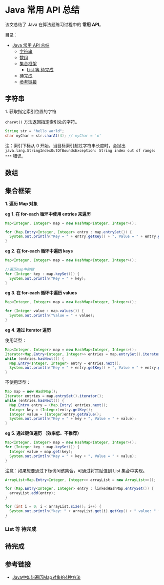 # Java 常用 API 总结

该文总结了 Java 在算法题练习过程中的 **常用 API**。

目录：

- [Java 常用 API 总结](#java-常用-api-总结)
  - [字符串](#字符串)
  - [数组](#数组)
  - [集合框架](#集合框架)
    - [List 等 待完成](#list-等-待完成)
  - [待完成](#待完成)
  - [参考链接](#参考链接)

## 字符串

1\. 获取指定索引位置的字符

`charAt()` 方法返回指定索引处的字符。

```java
String str = "hello world";
char myChar = str.charAt(4); // myChar = 'o'
```

注：索引下标从 0 开始。当目标索引超过字符串长度时，会抛出 `java.lang.StringIndexOutOfBoundsException: String index out of range: ***` 错误。

## 数组

## 集合框架

**1\. 遍历 Map 对象**

**eg 1. 在 for-each 循环中使用 entries 来遍历**

```java
Map<Integer, Integer> map = new HashMap<Integer, Integer>();

for (Map.Entry<Integer, Integer> entry : map.entrySet()) {
  System.out.println("Key = " + entry.getKey() + ", Value = " + entry.getValue());
}
```

**eg 2. 在 for-each 循环中遍历 keys**

```java
Map<Integer, Integer> map = new HashMap<Integer, Integer>();
 
//遍历map中的键
for (Integer key : map.keySet()) {
  System.out.println("Key = " + key);
}
```

**eg 3. 在 for-each 循环中遍历 values**

```java
Map<Integer, Integer> map = new HashMap<Integer, Integer>();

for (Integer value : map.values()) {
  System.out.println("Value = " + value);
}
```

**eg 4. 通过 Iterator 遍历**

使用泛型：

```java
Map<Integer, Integer> map = new HashMap<Integer, Integer>();
Iterator<Map.Entry<Integer, Integer>> entries = map.entrySet().iterator();
while (entries.hasNext()) {
  Map.Entry<Integer, Integer> entry = entries.next();
  System.out.println("Key = " + entry.getKey() + ", Value = " + entry.getValue());
} 
```

不使用泛型：

```java
Map map = new HashMap();
Iterator entries = map.entrySet().iterator();
while (entries.hasNext()) {
  Map.Entry entry = (Map.Entry) entries.next();
  Integer key = (Integer)entry.getKey();
  Integer value = (Integer)entry.getValue();
  System.out.println("Key = " + key + ", Value = " + value);
}
```

**eg 5. 通过键值遍历 （效率低、不推荐）**

```java
Map<Integer, Integer> map = new HashMap<Integer, Integer>();
for (Integer key : map.keySet()) {
  Integer value = map.get(key);
  System.out.println("Key = " + key + ", Value = " + value);
}
```

注意：如果想要通过下标访问该集合，可通过将其赋值到 List 集合中实现。

```java
ArrayList<Map.Entry<Integer, Integer>> arrayList = new ArrayList<>();

for (Map.Entry<Integer, Integer> entry : linkedHashMap.entrySet()) {
  arrayList.add(entry);
}

for (int i = 0; i < arrayList.size(); i++) {
  System.out.println("key: " + arrayList.get(i).getKey() + " value: " + arrayList.get(i).getValue());
}
```

### List 等 待完成

## 待完成

## 参考链接

* [Java中如何遍历Map对象的4种方法](https://blog.csdn.net/tjcyjd/article/details/11111401)
